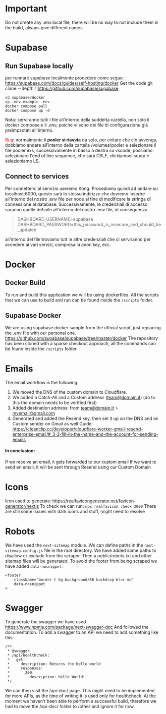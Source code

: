 # Important
Do not create any .env.local file, there will be no way to not include them in the build, always give different names

# Supabase

## Run Supabase locally

per runnare supabase localmente procedere come segue:
https://supabase.com/docs/guides/self-hosting/docker
Get the code
    git clone --depth 1 https://github.com/supabase/supabase
```
cd supabase/docker
cp .env.example .env
docker compose pull
docker compose up -d
```

Nota: serviranno tutti i file all'interno della suddetta cartella, non solo il docker compose e il .env, poichè vi sono dei file di configurazione già preimpsotati all'interno.

<span  style="color: red;">Bug</span>: normalmente il **pooler si riavvia** da solo, per evitare che ciò avvenga, dobbiamo andare all'interno della cartella /volumes/pooler e selezionare il file pooler.exs, successivamente in basso a destra su vscode, possiamo selezionare l'end of line sequence, che sarà CRLF, clickiamoci sopra e selezioniamo LS.

  

## Connect to services

Per connettersi al servizio useremo Kong. Procediamo quindi ad andare su localhost:8000, questo sarà lo stesso indirizzo che dovremo inserire all'interno del nostro .env file per node al fine di modificare la stringa di connessione al database.
Successivamente, le credenziali di accesso saranno quelle definite all'interno del nostro .env file, di conseguenza:
> DASHBOARD_USERNAME=supabase
> DASHBOARD_PASSWORD=this_password_is_insecure_and_should_be_updated

all'interno del file troviamo tutt le altre credenziali che ci serviranno per accedere ai vari servizi, compresa la anon key, ecc.

# Docker

## Docker Build

To run and build this application we will be using dockerfiles.
All the scripts that we can use to build and run can be found inside the `/scripts` folder.

## Supabase Docker
We are using supabase docker sample from the official script, just replacing the .env file with our personal one.
https://github.com/supabase/supabase/tree/master/docker
The repository has been cloned with a sparse checkout approach, all the commands can be found inside the `/scripts` folder.

# Emails
The email workflow is the following:
1) We moved the DNS of the custom domain to Cloudflare.
2) We added a Catch-All and a Custom address (team@domain.it) (do to this the domain needs to be verified first)
3) Added destination address: from team@domain.it > myemail@gmail.com
4) Generated and added the Resend key, then set it up on the DNS and on Custom sender on Gmail as well Guide: https://cleanclip.cc/developer/cloudflare-worker-gmail-resend-enterprise-email/#_3-2-fill-in-the-name-and-the-account-for-sending-emails

#### In conclusion:
If we receive an email, it gets forwarded to our custom email
If we want to send en email, it will be sent through Resend using our Custom Domain

# Icons
Icon used to generate: https://realfavicongenerator.net/favicon-generator/nextjs
To check we can run:
`npx realfavicon check 3000`
There are still some issues with dark icons and stuff, might need to resolve

# Robots
We have used the `next-sitemap` module. We can define paths in the `next-sitemap.config.js` file in the root directory.
We have added some paths to disallow or exclude from the scraper. Then a public/robots.txt and other sitemap files will be generated.
To avoid the footer from being scraped we have added `data-nosnippet`:
```
<footer
    className="border-t bg-background/60 backdrop-blur-md"
    data-nosnippet
>
```

# Swagger
To generate the swagger we have used https://www.npmjs.com/package/next-swagger-doc
And followed the documentation.
To add a swagger to an API we need to add something like this:
```
/**
 * @swagger
 * /api/healthcheck:
 *   get:
 *     description: Returns the hello world
 *     responses:
 *       200:
 *         description: Hello World!
 */
 ```

 We can then visit the /api-doc/ page. This might need to be implemented for more APIs, as the time of writing it is used only for healthcheck.
 At the moment we haven't been able to perform a successful build, therefore we had to move the /api-doc/ folder to /other and ignore it for now.